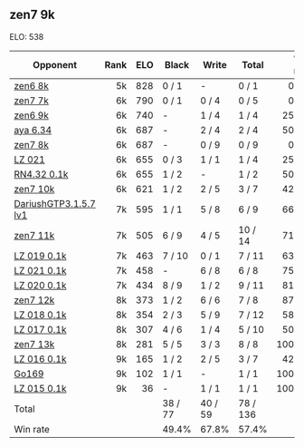 ## zen7 9k ##

ELO: 538

Opponent | Rank | ELO | Black | Write | Total | Win rate
---------|-----:|----:|-------|-------|-------|-------:
[zen6 8k](zen6%208k.md) | 5k | 828 | 0 / 1 | - | 0 / 1 | 0.0%
[zen7 7k](zen7%207k.md) | 6k | 790 | 0 / 1 | 0 / 4 | 0 / 5 | 0.0%
[zen6 9k](zen6%209k.md) | 6k | 740 | - | 1 / 4 | 1 / 4 | 25.0%
[aya 6.34](aya%206.34.md) | 6k | 687 | - | 2 / 4 | 2 / 4 | 50.0%
[zen7 8k](zen7%208k.md) | 6k | 687 | - | 0 / 9 | 0 / 9 | 0.0%
[LZ 021](LZ%20021.md) | 6k | 655 | 0 / 3 | 1 / 1 | 1 / 4 | 25.0%
[RN4.32 0.1k](RN4.32%200.1k.md) | 6k | 655 | 1 / 2 | - | 1 / 2 | 50.0%
[zen7 10k](zen7%2010k.md) | 6k | 621 | 1 / 2 | 2 / 5 | 3 / 7 | 42.9%
[DariushGTP3.1.5.7 lv1](DariushGTP3.1.5.7%20lv1.md) | 7k | 595 | 1 / 1 | 5 / 8 | 6 / 9 | 66.7%
[zen7 11k](zen7%2011k.md) | 7k | 505 | 6 / 9 | 4 / 5 | 10 / 14 | 71.4%
[LZ 019 0.1k](LZ%20019%200.1k.md) | 7k | 463 | 7 / 10 | 0 / 1 | 7 / 11 | 63.6%
[LZ 021 0.1k](LZ%20021%200.1k.md) | 7k | 458 | - | 6 / 8 | 6 / 8 | 75.0%
[LZ 020 0.1k](LZ%20020%200.1k.md) | 7k | 434 | 8 / 9 | 1 / 2 | 9 / 11 | 81.8%
[zen7 12k](zen7%2012k.md) | 8k | 373 | 1 / 2 | 6 / 6 | 7 / 8 | 87.5%
[LZ 018 0.1k](LZ%20018%200.1k.md) | 8k | 354 | 2 / 3 | 5 / 9 | 7 / 12 | 58.3%
[LZ 017 0.1k](LZ%20017%200.1k.md) | 8k | 307 | 4 / 6 | 1 / 4 | 5 / 10 | 50.0%
[zen7 13k](zen7%2013k.md) | 8k | 281 | 5 / 5 | 3 / 3 | 8 / 8 | 100.0%
[LZ 016 0.1k](LZ%20016%200.1k.md) | 9k | 165 | 1 / 2 | 2 / 5 | 3 / 7 | 42.9%
[Go169](Go169.md) | 9k | 102 | 1 / 1 | - | 1 / 1 | 100.0%
[LZ 015 0.1k](LZ%20015%200.1k.md) | 9k | 36 | - | 1 / 1 | 1 / 1 | 100.0%
Total | | | 38 / 77 | 40 / 59 | 78 / 136 | 
Win rate| | | 49.4% | 67.8% | 57.4% | 
